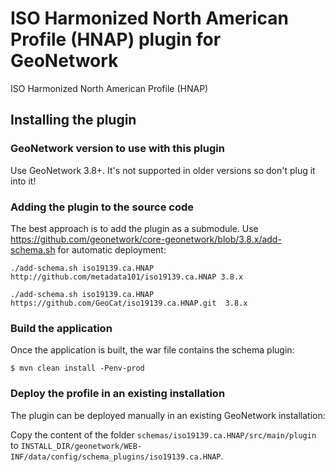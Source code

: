 # ISO Harmonized North American Profile (HNAP) plugin for GeoNetwork

ISO Harmonized North American Profile (HNAP)

## Installing the plugin

### GeoNetwork version to use with this plugin

Use GeoNetwork 3.8+. It's not supported in older versions so don't plug it into it!

### Adding the plugin to the source code

The best approach is to add the plugin as a submodule. Use https://github.com/geonetwork/core-geonetwork/blob/3.8.x/add-schema.sh for automatic deployment:

```
./add-schema.sh iso19139.ca.HNAP http://github.com/metadata101/iso19139.ca.HNAP 3.8.x
```
```
./add-schema.sh iso19139.ca.HNAP https://github.com/GeoCat/iso19139.ca.HNAP.git  3.8.x
```

### Build the application
Once the application is built, the war file contains the schema plugin:

```
$ mvn clean install -Penv-prod
```

### Deploy the profile in an existing installation

The plugin can be deployed manually in an existing GeoNetwork installation:

Copy the content of the folder `schemas/iso19139.ca.HNAP/src/main/plugin` to `INSTALL_DIR/geonetwork/WEB-INF/data/config/schema_plugins/iso19139.ca.HNAP`.
